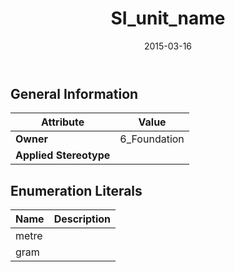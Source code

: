 ﻿---
title: SI_unit_name
toc: false
type: specs
date: "2015-03-16"
draft: false
specification: KBL
version: 2.4
documentType: "Recommendation"
elementType: Class
classes:
  - SI_unit_name
menu_name: kbl-2.4
---


## General Information

| Attribute               | Value |
|-------------------------|-------|
| **Owner**               | 6_Foundation |
| **Applied Stereotype**  |   |

## Enumeration Literals
| Name          | **Description** |
|---------------|-----------------|
| metre |  |
| gram |  |
